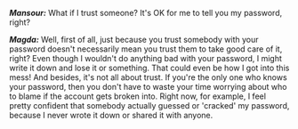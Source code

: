 ***Mansour:*** What if I trust someone? It's OK for me to tell you my password, right?

***Magda:*** Well, first of all, just because you trust somebody with your password doesn't necessarily mean you trust them to take good care of it, right? Even though I wouldn't do anything bad with your password, I might write it down and lose it or something. That could even be how I got into this mess! And besides, it's not all about trust. If you're the only one who knows your password, then you don't have to waste your time worrying about who to blame if the account gets broken into. Right now, for example, I feel pretty confident that somebody actually guessed or 'cracked' my password, because I never wrote it down or shared it with anyone.
